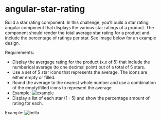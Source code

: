 # angular-star-rating

Build a star rating component: In this challenge, you’ll build a star rating angular component that displays the various star ratings of a product. The component should render the total average star rating for a product and include the percentage of ratings per star. See image below for an example design.

Requirements:
- Display the avergage rating for the product (x.x of 5) that include the numberical average (to one decimal point) out of a total of 5 stars.
- Use a set of 5 star icons that represents the average. The icons are either empty or filled.
- Round the average to the nearest whole number and use a combination of the empty/filled icons to represent the average
- Example: ![example](https://www.shutterstock.com/shutterstock/videos/1090963675/thumb/4.jpg?ip=x480)
- Display a list of each star (1 - 5) and show the percentage amount of rating for each.

Example:
![hello](https://d2nir1j4sou8ez.cloudfront.net/wp-content/uploads/2022/07/ratings.png)
